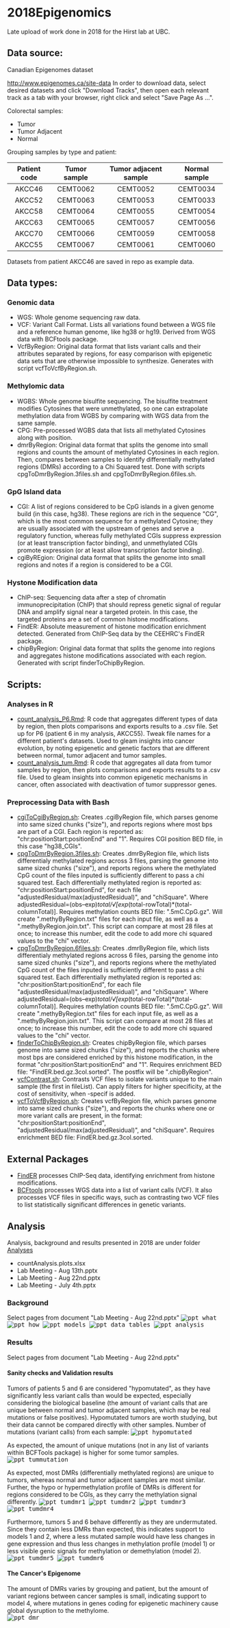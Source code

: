 # 2018Epigenomics
Late upload of work done in 2018 for the Hirst lab at UBC.

## Data source:
Canadian Epigenomes dataset

http://www.epigenomes.ca/site-data
In order to download data, select desired datasets and click "Download Tracks", then open each relevant track as a tab with your browser, right click and select "Save Page As ...".

Colorectal samples:
- Tumor
- Tumor Adjacent
- Normal

Grouping samples by type and patient:

| Patient code | Tumor sample | Tumor adjacent sample | Normal sample |
| :----: | :----: | :----: | :----: |
| AKCC46 | CEMT0062 | CEMT0052 | CEMT0034 | 
| AKCC52 | CEMT0063 | CEMT0053 | CEMT0033 | 
| AKCC58 | CEMT0064 | CEMT0055 | CEMT0054 | 
| AKCC63 | CEMT0065 | CEMT0057 | CEMT0056 | 
| AKCC70 | CEMT0066 | CEMT0059 | CEMT0058 | 
| AKCC55 | CEMT0067 | CEMT0061 | CEMT0060 | 

Datasets from patient AKCC46 are saved in repo as example data.

## Data types:
### Genomic data
- WGS: Whole genome sequencing raw data.
- VCF: Variant Call Format. Lists all variations found between a WGS file and a reference human genome, like hg38 or hg19. Derived from WGS data with BCFtools package.
- VcfByRegion: Original data format that lists variant calls and their attributes separated by regions, for easy comparison with epigenetic data sets that are otherwise impossible to synthesize. Generates with script vcfToVcfByRegion.sh.

### Methylomic data 
- WGBS: Whole genome bisulfite sequencing. The bisulfite treatment modifies Cytosines that were unmethylated, so one can extrapolate methylation data from WGBS by comparing with WGS data from the same sample.
- CPG: Pre-processed WGBS data that lists all methylated Cytosines along with position. 
- dmrByRegion: Original data format that splits the genome into small regions and counts the amount of methylated Cytosines in each region. Then, compares between samples to identify differentially methylated regions (DMRs) according to a Chi Squared test. Done with scripts cpgToDmrByRegion.3files.sh and cpgToDmrByRegion.6files.sh.  

### GpG Island data
- CGI: A list of regions considered to be CpG islands in a given genome build (in this case, hg38). These regions are rich in the sequence "CG", which is the most common sequence for a methylated Cytosine; they are usually associated with the upstream of genes and serve a regulatory function, whereas fully methylated CGIs suppress expression (or at least transcription factor binding), and unmethylated CGIs promote expression (or at least allow transcription factor binding).    
- cgiByREgion: Original data format that splits the genome into small regions and notes if a region is considered to be a CGI.

### Hystone Modification data
- ChIP-seq: Sequencing data after a step of chromatin immunoprecipitation (ChIP) that should repress genetic signal of regular DNA and amplify signal near a targeted protein. In this case, the targeted proteins are a set of common histone modifications. 
- FindER: Absolute measurement of histone modification enrichment detected. Generated from ChIP-Seq data by the CEEHRC's FindER package.  
- chipByRegion: Original data format that splits the genome into regions and aggregates histone modifications associated with each region. Generated with script finderToChipByRegion.

## Scripts:
### Analyses in R
- [count_analysis_P6.Rmd](https://github.com/GiulioSP/2018Epigenomics/blob/main/count_analysis_P6.Rmd): R code that aggregates different types of data by region, then plots comparisons and exports results to a .csv file. Set up for P6 (patient 6 in my analysis, AKCC55). Tweak file names for a different patient's datasets. Used to gleam insights into cancer evolution, by noting epigenetic and genetic factors that are different between normal, tumor adjacent and tumor samples.
- [count_analysis_tum.Rmd](https://github.com/GiulioSP/2018Epigenomics/blob/main/count_analysis_tum.Rmd): R code that aggregates all data from tumor samples by region, then plots comparisons and exports results to a .csv file. Used to gleam insights into common epigenetic mechanisms in cancer, often associated with deactivation of tumor suppressor genes.

### Preprocessing Data with Bash
- [cgiToCgiByRegion.sh](https://github.com/GiulioSP/2018Epigenomics/blob/main/cgiToCgiByRegion.sh): Creates .cgiByRegion file, which parses genome into same sized chunks ("size"), and reports regions where most bps are part of a CGI. Each region is reported as: "chr:positionStart:positionEnd" and "1". Requires CGI position BED file, in this case "hg38_CGIs".
- [cpgToDmrByRegion.3files.sh](https://github.com/GiulioSP/2018Epigenomics/blob/main/cpgToDmrByRegion.3files.sh): Creates .dmrByRegion file, which lists differentialy methylated regions across 3 files, parsing the genome into same sized chunks ("size"), and reports regions where the methylated CpG count of the files inputed is sufficiently different to pass a chi squared test. Each differentially methylated region is reported as: "chr:positionStart:positionEnd", for each file "adjustedResidual/max(adjustedResidual)", and "chiSquare". Where adjustedResidual=(obs–exp)*total/√[exp*(total-rowTotal)*(total-columnTotal)]. Requires methylation counts BED file: ".5mC.CpG.gz". Will create ".methyByRegion.txt" files for each input file, as well as a ".methyByRegion.join.txt". This script can compare at most 28 files at once; to increase this number, edit the code to add more chi squared values to the "chi" vector. 
- [cpgToDmrByRegion.6files.sh](https://github.com/GiulioSP/2018Epigenomics/blob/main/cpgToDmrByRegion.6files.sh): Creates .dmrByRegion file, which lists differentialy methylated regions across 6 files, parsing the genome into same sized chunks ("size"), and reports regions where the methylated CpG count of the files inputed is sufficiently different to pass a chi squared test. Each differentially methylated region is reported as: "chr:positionStart:positionEnd", for each file "adjustedResidual/max(adjustedResidual)", and "chiSquare". Where adjustedResidual=(obs–exp)*total/√[exp*(total-rowTotal)*(total-columnTotal)]. Requires methylation counts BED file: ".5mC.CpG.gz". Will create ".methyByRegion.txt" files for each input file, as well as a ".methyByRegion.join.txt". This script can compare at most 28 files at once; to increase this number, edit the code to add more chi squared values to the "chi" vector. 
- [finderToChipByRegion.sh](https://github.com/GiulioSP/2018Epigenomics/blob/main/finderToChipByRegion.sh): Creates chipByRegion file, which parses genome into same sized chunks ("size"), and reports the chunks where most bps are considered enriched by this histone modification, in the format "chr:positionStart:positionEnd" and "1". Requires enrichment BED file: "FindER.bed.gz.3col.sorted". The postfix will be ".chipByRegion".
- [vcfContrast.sh](https://github.com/GiulioSP/2018Epigenomics/blob/main/vcfContrast.sh): Contrasts VCF files to isolate variants unique to the main sample (the first in fileList). Can apply filters for higher specificity, at the cost of sensitivity, when -specif is added.
- [vcfToVcfByRegion.sh](https://github.com/GiulioSP/2018Epigenomics/blob/main/vcfToVcfByRegion.sh): Creates vcfByRegion file, which parses genome into same sized chunks ("size"), and reports the chunks where one or more variant calls are present, in the format: "chr:positionStart:positionEnd",  "adjustedResidual/max(adjustedResidual)", and "chiSquare". Requires enrichment BED file: FindER.bed.gz.3col.sorted.

## External Packages
- [FindER](http://www.epigenomes.ca/tools-and-software/finder) processes ChIP-Seq data, identifying enrichment from histone modifications.  
- [BCFtools](https://samtools.github.io/bcftools/bcftools.html) processes WGS data into a list of variant calls (VCF). It also processes VCF files in specific ways, such as contrasting two VCF files to list statistically significant differences in genetic variants.

## Analysis
Analysis, background and results presented in 2018 are under folder [Analyses](https://github.com/GiulioSP/2018Epigenomics/blob/main/Analyses)
- countAnalysis.plots.xlsx 
- Lab Meeting - Aug 13th.pptx
- Lab Meeting - Aug 22nd.pptx
- Lab Meeting - July 4th.pptx

### Background
Select pages from document "Lab Meeting - Aug 22nd.pptx"
<kbd> ![ppt_what](/new_files/ppt_what.PNG) </kbd>
<kbd> ![ppt_how](/new_files/ppt_how.PNG) </kbd>
<kbd> ![ppt_models](/new_files/ppt_models.PNG) </kbd>
<kbd> ![ppt_data_tables](/new_files/ppt_data_tables.PNG) </kbd>
<kbd> ![ppt_analysis](/new_files/ppt_analysis.PNG) </kbd> 

### Results
Select pages from document "Lab Meeting - Aug 22nd.pptx"

#### Sanity checks and Validation results

Tumors of patients  5 and 6 are considered "hypomutated", as they have significantly less variant calls than would be expected, especially considering the biological baseline (the amount of variant calls that are unique between normal and tumor adjacent samples, which may be real mutations or false positives). 
Hypomutated tumors are worth studying, but their data cannot be compared directly with other samples.
Number of mutations (variant calls) from each sample:
<kbd> ![ppt_hypomutated](/new_files/ppt_hypomutated.PNG) </kbd>

As expected, the amount of unique mutations (not in any list of variants within BCFTools package) is higher for some tumor samples. 
<kbd> ![ppt_tummutation](/new_files/ppt_tummutation.PNG) </kbd>

As expected, most DMRs (differentially methylated regions) are unique to tumors, whereas normal and tumor adjacent samples are most similar. Further, the hypo or hypermethylation profile of DMRs is different for regions considered to be CGIs, as they carry the methylation signal differently. 
<kbd> ![ppt_tumdmr1](/new_files/ppt_tumdmr1.PNG) </kbd>
<kbd> ![ppt_tumdmr2](/new_files/ppt_tumdmr2.PNG) </kbd>
<kbd> ![ppt_tumdmr3](/new_files/ppt_tumdmr3.PNG) </kbd>
<kbd> ![ppt_tumdmr4](/new_files/ppt_tumdmr4.PNG) </kbd>

Furthermore, tumors 5 and 6 behave differently as they are undermutated. Since they contain less DMRs than expected, this indicates support to models 1 and 2, where a less mutated sample would have less changes in gene expression and thus less changes in methylation profile (model 1) or less visible genic signals for methylation or demethylation (model 2). 
<kbd> ![ppt_tumdmr5](/new_files/ppt_tumdmr5.PNG) </kbd>
<kbd> ![ppt_tumdmr6](/new_files/ppt_tumdmr6.PNG) </kbd>



#### The Cancer's Epigenome
The amount of DMRs varies by grouping and patient, but the amount of variant regions between cancer samples is small, indicating support to model 4, where mutations in genes coding for epigenetic machinery cause global dysruption to the methylome.  
<kbd> ![ppt_dmr](/new_files/ppt_dmr.PNG) </kbd>








